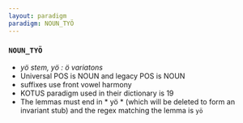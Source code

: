```yaml
---
layout: paradigm
paradigm: NOUN_TYÖ
---
```

### ` NOUN_TYÖ `

* _yö stem, yö : ö variatons_
* Universal POS is NOUN and legacy POS is NOUN
* suffixes use front vowel harmony
* KOTUS paradigm used in their dictionary is 19
* The lemmas must end in * yö * (which will be deleted to form an invariant stub) and the regex matching the lemma is ` yö `
